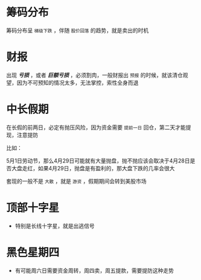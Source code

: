
# 筹码分布
筹码分布呈 `梯级下跌` ，伴随 `股价回落` 的趋势，就是卖出的时机

# 财报
出现 ***亏损*** ，或者 ***巨额亏损*** ，必须割肉，一般财报出 `预报` 的时候，就该清仓观望，因为不可预知的情况太多，无法掌控，索性全身而退

# 中长假期
在长假的前两日，必定有抛压风险，因为资金需要 `提前一日` 回仓，第二天才能提现，注意提防

比如：

5月1日劳动节，那么4月29日可能就有大量抛盘，抛不抛应该会取决于4月28日是否大盘走红，如果4月29日，抛盘是有盈利的，那大盘下跌的几率会很大

套现的一般不是 `大散` ，就是 `游资` ，假期期间会转到美股市场

# 顶部十字星
- 特别是长线十字星，就是出逃信号

# 黑色星期四
- 有可能周六日需要资金周转，周四卖，周五提款，需要提防这种走势
